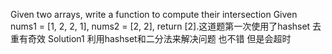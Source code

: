 Given two arrays, write a function to compute their intersection
Given nums1 = [1, 2, 2, 1], nums2 = [2, 2], return [2].这道题第一次使用了hashset 去重有奇效
Solution1 利用hashset和二分法来解决问题 也不错 但是会超时
